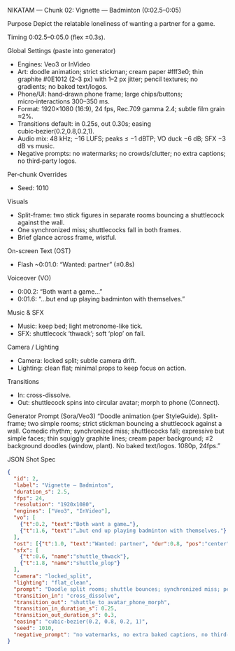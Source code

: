 NIKATAM — Chunk 02: Vignette — Badminton (0:02.5–0:05)

Purpose
Depict the relatable loneliness of wanting a partner for a game.

Timing
0:02.5–0:05.0 (flex ±0.3s).

Global Settings (paste into generator)
- Engines: Veo3 or InVideo
- Art: doodle animation; strict stickman; cream paper #fff3e0; thin graphite #0E1012 (2–3 px) with 1–2 px jitter; pencil textures; no gradients; no baked text/logos.
- Phone/UI: hand‑drawn phone frame; large chips/buttons; micro‑interactions 300–350 ms.
- Format: 1920×1080 (16:9), 24 fps, Rec.709 gamma 2.4; subtle film grain ≈2%.
- Transitions default: in 0.25s, out 0.30s; easing cubic‑bezier(0.2,0.8,0.2,1).
- Audio mix: 48 kHz; −16 LUFS; peaks ≤ −1 dBTP; VO duck −6 dB; SFX −3 dB vs music.
- Negative prompts: no watermarks; no crowds/clutter; no extra captions; no third‑party logos.

Per‑chunk Overrides
- Seed: 1010

Visuals
- Split-frame: two stick figures in separate rooms bouncing a shuttlecock against the wall.
- One synchronized miss; shuttlecocks fall in both frames.
- Brief glance across frame, wistful.

On-screen Text (OST)
- Flash ~0:01.0: “Wanted: partner” (≤0.8s)

Voiceover (VO)
- 0:00.2: “Both want a game…”
- 0:01.6: “…but end up playing badminton with themselves.”

Music & SFX
- Music: keep bed; light metronome-like tick.
- SFX: shuttlecock ‘thwack’; soft ‘plop’ on fall.

Camera / Lighting
- Camera: locked split; subtle camera drift.
- Lighting: clean flat; minimal props to keep focus on action.

Transitions
- In: cross-dissolve.
- Out: shuttlecock spins into circular avatar; morph to phone (Connect).

Generator Prompt (Sora/Veo3)
“Doodle animation (per StyleGuide). Split-frame; two simple rooms; strict stickman bouncing a shuttlecock against a wall. Comedic rhythm; synchronized miss; shuttlecocks fall; expressive but simple faces; thin squiggly graphite lines; cream paper background; ≤2 background doodles (window, plant). No baked text/logos. 1080p, 24fps.”

JSON Shot Spec
```json
{
  "id": 2,
  "label": "Vignette — Badminton",
  "duration_s": 2.5,
  "fps": 24,
  "resolution": "1920x1080",
  "engines": ["Veo3", "InVideo"],
  "vo": [
    {"t":0.2, "text":"Both want a game…"},
    {"t":1.6, "text":"…but end up playing badminton with themselves."}
  ],
  "ost": [{"t":1.0, "text":"Wanted: partner", "dur":0.8, "pos":"center"}],
  "sfx": [
    {"t":0.6, "name":"shuttle_thwack"},
    {"t":1.8, "name":"shuttle_plop"}
  ],
  "camera": "locked_split",
  "lighting": "flat_clean",
  "prompt": "Doodle split rooms; shuttle bounces; synchronized miss; pencil texture; no baked text.",
  "transition_in": "cross_dissolve",
  "transition_out": "shuttle_to_avatar_phone_morph",
  "transition_in_duration_s": 0.25,
  "transition_out_duration_s": 0.3,
  "easing": "cubic-bezier(0.2, 0.8, 0.2, 1)",
  "seed": 1010,
  "negative_prompt": "no watermarks, no extra baked captions, no third-party logos, minimal background"
}
```



